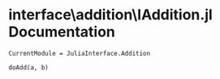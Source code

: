 # interface\\addition\\IAddition.jl Documentation

```@meta
CurrentModule = JuliaInterface.Addition
```

```@docs
doAdd(a, b)
```

